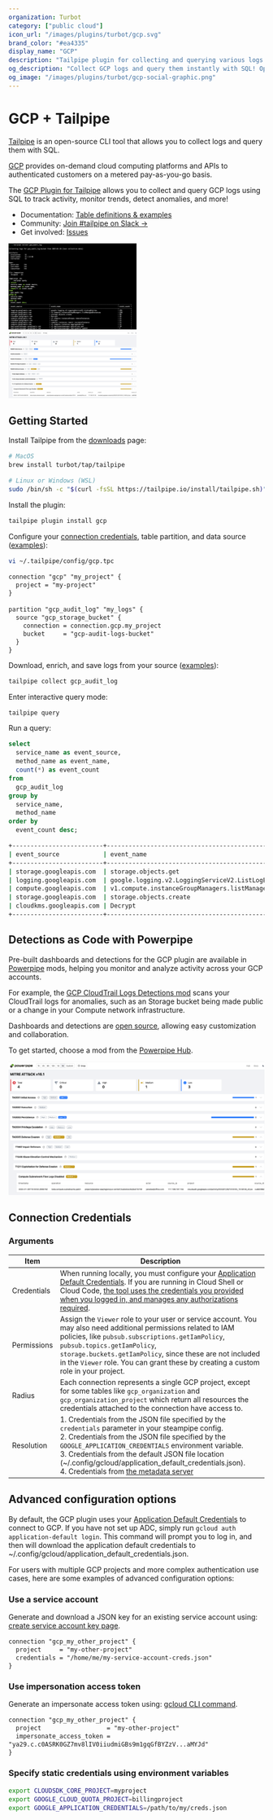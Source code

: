 ```yaml
---
organization: Turbot
category: ["public cloud"]
icon_url: "/images/plugins/turbot/gcp.svg"
brand_color: "#ea4335"
display_name: "GCP"
description: "Tailpipe plugin for collecting and querying various logs from GCP."
og_description: "Collect GCP logs and query them instantly with SQL! Open source CLI. No DB required."
og_image: "/images/plugins/turbot/gcp-social-graphic.png"
---
```


# GCP + Tailpipe

[Tailpipe](https://tailpipe.io) is an open-source CLI tool that allows you to collect logs and query them with SQL.

[GCP](https://cloud.google.com) provides on-demand cloud computing platforms and APIs to authenticated customers on a metered pay-as-you-go basis.

The [GCP Plugin for Tailpipe](https://hub.tailpipe.io/plugins/turbot/gcp) allows you to collect and query GCP logs using SQL to track activity, monitor trends, detect anomalies, and more!

- Documentation: [Table definitions & examples](https://hub.tailpipe.io/plugins/turbot/gcp/tables)
- Community: [Join #tailpipe on Slack →](https://turbot.com/community/join)
- Get involved: [Issues](https://github.com/turbot/tailpipe-plugin-gcp/issues)

<img src="https://raw.githubusercontent.com/turbot/tailpipe-plugin-gcp/main/docs/images/gcp_audit_log_terminal.png" width="50%" type="thumbnail"/>
<img src="https://raw.githubusercontent.com/turbot/tailpipe-plugin-gcp/main/docs/images/gcp_audit_log_mitre_dashboard.png" width="50%" type="thumbnail"/>

## Getting Started

Install Tailpipe from the [downloads](https://tailpipe.io/downloads) page:

```sh
# MacOS
brew install turbot/tap/tailpipe
```

```sh
# Linux or Windows (WSL)
sudo /bin/sh -c "$(curl -fsSL https://tailpipe.io/install/tailpipe.sh)"
```

Install the plugin:

```sh
tailpipe plugin install gcp
```

Configure your [connection credentials](https://hub.tailpipe.io/plugins/turbot/gcp#connection-credentials), table partition, and data source ([examples](https://hub.tailpipe.io/plugins/turbot/gcp/tables/gcp_audit_log#example-configurations)):

```sh
vi ~/.tailpipe/config/gcp.tpc
```

```hcl
connection "gcp" "my_project" {
  project = "my-project"
}

partition "gcp_audit_log" "my_logs" {
  source "gcp_storage_bucket" {
    connection = connection.gcp.my_project
    bucket     = "gcp-audit-logs-bucket"
  }
}
```

Download, enrich, and save logs from your source ([examples](https://tailpipe.io/docs/reference/cli/collect)):

```sh
tailpipe collect gcp_audit_log
```

Enter interactive query mode:

```sh
tailpipe query
```

Run a query:

```sql
select
  service_name as event_source,
  method_name as event_name,
  count(*) as event_count
from
  gcp_audit_log
group by
  service_name,
  method_name
order by
  event_count desc;
```

```sh
+-------------------------+-------------------------------------------------------+-------------+
| event_source            | event_name                                            | event_count |
+-------------------------+-------------------------------------------------------+-------------+
| storage.googleapis.com  | storage.objects.get                                   | 104349      |
| logging.googleapis.com  | google.logging.v2.LoggingServiceV2.ListLogEntries     | 28193       |
| compute.googleapis.com  | v1.compute.instanceGroupManagers.listManagedInstances | 27236       |
| storage.googleapis.com  | storage.objects.create                                | 11817       |
| cloudkms.googleapis.com | Decrypt                                               | 4171        |
+-------------------------+-------------------------------------------------------+-------------+
```

## Detections as Code with Powerpipe

Pre-built dashboards and detections for the GCP plugin are available in [Powerpipe](https://powerpipe.io) mods, helping you monitor and analyze activity across your GCP accounts.

For example, the [GCP CloudTrail Logs Detections mod](https://hub.powerpipe.io/mods/turbot/tailpipe-mod-gcp-cloudtrail-log-detections) scans your CloudTrail logs for anomalies, such as an Storage bucket being made public or a change in your Compute network infrastructure.

Dashboards and detections are [open source](https://github.com/topics/tailpipe-mod), allowing easy customization and collaboration.

To get started, choose a mod from the [Powerpipe Hub](https://hub.powerpipe.io/?engines=tailpipe&q=gcp).

<img src="https://raw.githubusercontent.com/turbot/tailpipe-plugin-gcp/main/docs/images/gcp_audit_log_mitre_dashboard.png"/>

## Connection Credentials

### Arguments

| Item        | Description                                                                                                                                                                                                                                                                                                                                                                                                                                                                    |
| ----------- | ------------------------------------------------------------------------------------------------------------------------------------------------------------------------------------------------------------------------------------------------------------------------------------------------------------------------------------------------------------------------------------------------------------------------------------------------------------------------------ |
| Credentials | When running locally, you must configure your [Application Default Credentials](https://cloud.google.com/sdk/gcloud/reference/auth/application-default). If you are running in Cloud Shell or Cloud Code, [the tool uses the credentials you provided when you logged in, and manages any authorizations required](https://cloud.google.com/docs/authentication/provide-credentials-adc#cloud-based-dev). |
| Permissions | Assign the `Viewer` role to your user or service account. You may also need additional permissions related to IAM policies, like `pubsub.subscriptions.getIamPolicy`, `pubsub.topics.getIamPolicy`, `storage.buckets.getIamPolicy`, since these are not included in the `Viewer` role. You can grant these by creating a custom role in your project. |
| Radius      | Each connection represents a single GCP project, except for some tables like `gcp_organization` and `gcp_organization_project` which return all resources the credentials attached to the connection have access to. |
| Resolution  | 1. Credentials from the JSON file specified by the `credentials` parameter in your steampipe config.<br />2. Credentials from the JSON file specified by the `GOOGLE_APPLICATION_CREDENTIALS` environment variable.<br />3. Credentials from the default JSON file location (~/.config/gcloud/application_default_credentials.json). <br />4. Credentials from [the metadata server](https://cloud.google.com/docs/authentication/application-default-credentials#attached-sa) |

## Advanced configuration options

By default, the GCP plugin uses your [Application Default Credentials](https://cloud.google.com/sdk/gcloud/reference/auth/application-default) to connect to GCP. If you have not set up ADC, simply run `gcloud auth application-default login`. This command will prompt you to log in, and then will download the application default credentials to ~/.config/gcloud/application_default_credentials.json.

For users with multiple GCP projects and more complex authentication use cases, here are some examples of advanced configuration options:

### Use a service account

Generate and download a JSON key for an existing service account using: [create service account key page](https://console.cloud.google.com/apis/credentials/serviceaccountkey).

```hcl
connection "gcp_my_other_project" {
  project     = "my-other-project"
  credentials = "/home/me/my-service-account-creds.json"
}
```

### Use impersonation access token

Generate an impersonate access token using: [gcloud CLI command](https://cloud.google.com/iam/docs/create-short-lived-credentials-direct#gcloud_2).

```hcl
connection "gcp_my_other_project" {
  project                  = "my-other-project"
  impersonate_access_token = "ya29.c.c0ASRK0GZ7mv8lIV0iiudmiGBs9m1gqGfBYZzV...aMYJd"
}
```

### Specify static credentials using environment variables

```sh
export CLOUDSDK_CORE_PROJECT=myproject
export GOOGLE_CLOUD_QUOTA_PROJECT=billingproject
export GOOGLE_APPLICATION_CREDENTIALS=/path/to/my/creds.json
```